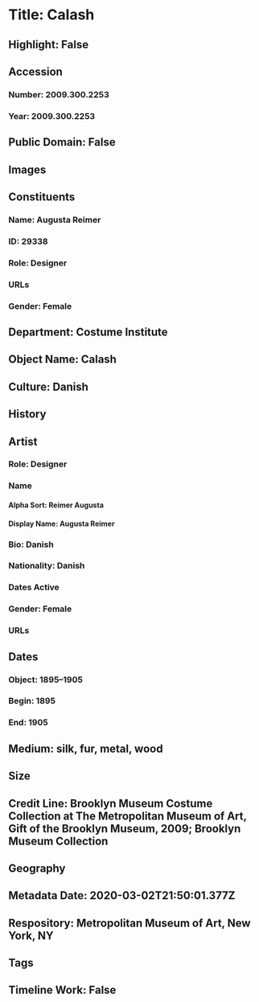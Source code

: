 # Title: Calash
## Highlight: False
## Accession
### Number: 2009.300.2253
### Year: 2009.300.2253
## Public Domain: False
## Images
## Constituents
### Name: Augusta Reimer
### ID: 29338
### Role: Designer
### URLs
### Gender: Female
## Department: Costume Institute
## Object Name: Calash
## Culture: Danish
## History
## Artist
### Role: Designer
### Name
#### Alpha Sort: Reimer Augusta
#### Display Name: Augusta Reimer
### Bio: Danish
### Nationality: Danish
### Dates Active
### Gender: Female
### URLs
## Dates
### Object: 1895–1905
### Begin: 1895
### End: 1905
## Medium: silk, fur, metal, wood
## Size
## Credit Line: Brooklyn Museum Costume Collection at The Metropolitan Museum of Art, Gift of the Brooklyn Museum, 2009; Brooklyn Museum Collection
## Geography
## Metadata Date: 2020-03-02T21:50:01.377Z
## Respository: Metropolitan Museum of Art, New York, NY
## Tags
## Timeline Work: False